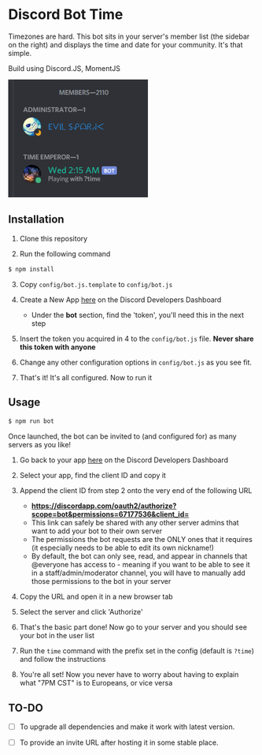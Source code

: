 # Discord Bot Time

Timezones are hard. This bot sits in your server's member list (the sidebar on the right) and displays the time and date for your community. It's that simple.

Build using Discord.JS, MomentJS

![Example Picture](https://raw.githubusercontent.com/EvilSpark/Discord-Bot-Time/master/Pictures/discord-time-bot.PNG)

## Installation

1. Clone this repository

2. Run the following command

```sh
$ npm install
```

3. Copy `config/bot.js.template` to `config/bot.js`

4. Create a New App [here](https://discordapp.com/developers/applications/me) on the Discord Developers Dashboard

   - Under the **bot** section, find the 'token', you'll need this in the next step

5. Insert the token you acquired in 4 to the `config/bot.js` file. **Never share this token with anyone**

6. Change any other configuration options in `config/bot.js` as you see fit.

7. That's it! It's all configured. Now to run it

## Usage

```sh
$ npm run bot
```

Once launched, the bot can be invited to (and configured for) as many servers as you like!

1. Go back to your app [here](https://discordapp.com/developers/applications/me) on the Discord Developers Dashboard

2. Select your app, find the client ID and copy it

3. Append the client ID from step 2 onto the very end of the following URL

   - **https://discordapp.com/oauth2/authorize?scope=bot&permissions=67177536&client_id=**
   - This link can safely be shared with any other server admins that want to add your bot to their own server
   - The permissions the bot requests are the ONLY ones that it requires (it especially needs to be able to edit its own nickname!)
   - By default, the bot can only see, read, and appear in channels that @everyone has access to - meaning if you want to be able to see it in a staff/admin/moderator channel, you will have to manually add those permissions to the bot in your server

4. Copy the URL and open it in a new browser tab

5. Select the server and click 'Authorize'

6. That's the basic part done! Now go to your server and you should see your bot in the user list

7. Run the `time` command with the prefix set in the config (default is `?time`) and follow the instructions

8. You're all set! Now you never have to worry about having to explain what "7PM CST" is to Europeans, or vice versa

## TO-DO

- [ ] To upgrade all dependencies and make it work with latest version.

- [ ] To provide an invite URL after hosting it in some stable place.

